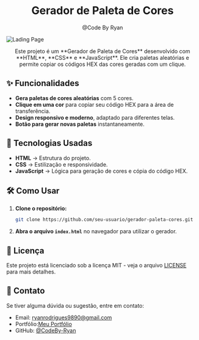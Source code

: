 

<h1 align="center">
  Gerador de Paleta de Cores 
</h1>

<p align="center"> @Code By Ryan</p>

![Lading Page](https://github.com/user-attachments/assets/3e53fe8e-481a-4629-a1f9-1953000ebf31)

<p align="center">Este projeto é um **Gerador de Paleta de Cores** desenvolvido com **HTML**, **CSS** e **JavaScript**. Ele cria paletas aleatórias e permite copiar os códigos HEX das cores geradas com um clique. </p>

## ✨ Funcionalidades  

- **Gera paletas de cores aleatórias** com 5 cores.  
- **Clique em uma cor** para copiar seu código HEX para a área de transferência.  
- **Design responsivo e moderno**, adaptado para diferentes telas.  
- **Botão para gerar novas paletas** instantaneamente.  

## 🚀 Tecnologias Usadas  

- **HTML** → Estrutura do projeto.  
- **CSS** → Estilização e responsividade.  
- **JavaScript** → Lógica para geração de cores e cópia do código HEX.  

## 🛠️ Como Usar  

1. **Clone o repositório:**  
    ```bash
    git clone https://github.com/seu-usuario/gerador-paleta-cores.git
    ```
2. **Abra o arquivo `index.html`** no navegador para utilizar o gerador.  

## 📜 Licença  

Este projeto está licenciado sob a licença MIT - veja o arquivo [LICENSE](LICENSE) para mais detalhes.  

## 📩 Contato  

Se tiver alguma dúvida ou sugestão, entre em contato:  
- Email: ryanrodrigues9890@gmail.com
- Portfólio:[Meu Portfólio](https://codebyryan.vercel.app/)
- GitHub: [@CodeBy-Ryan](https://github.com/CodeBy-Ryan)

